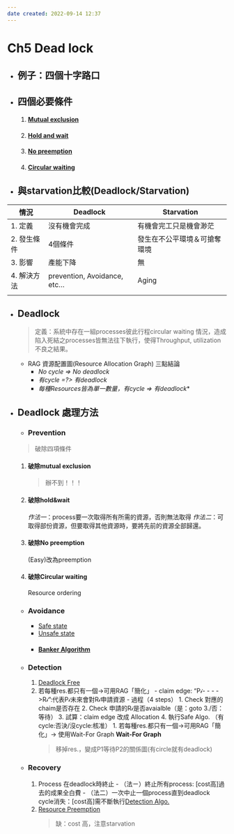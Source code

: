 ```yaml
---
date created: 2022-09-14 12:37
---
```


# Ch5 Dead lock

- ## 例子：四個十字路口
- ## 四個必要條件
    1. #### [Mutual exclusion](Mutual%20exclusion.md)
    2. #### [Hold and wait](Hold%20and%20wait.md)
    1. #### [No preemption](No%20preemption.md)
    1. #### [Circular waiting](Circular%20waiting.md)
- ## 與starvation比較(Deadlock/Starvation)
| 情況        | Deadlock                    | Starvation                   |
| ----------- | --------------------------- | ---------------------------- |
| 1. 定義     | 沒有機會完成                | 有機會完工只是機會渺茫       |
| 2. 發生條件 | 4個條件                     | 發生在不公平環境＆可搶奪環境 |
| 3. 影響      | 產能下降                    | 無                           |
| 4. 解決方法    | prevention, Avoidance, etc… | Aging                        |
|             |                             |                              |
- ## Deadlock
	> 定義：系統中存在一組processes彼此行程circular waiting 情況，造成陷入死結之processes皆無法往下執行，使得Throughput, utilization不良之結果。

     - RAG 資源配置圖(Resource Allocation Graph)
    	三點結論
		- *No cycle => No deadlock*
		- *有cycle =?> 有deadlock* 
		- *每種Resources皆為單一數量，有cycle => 有deadlock**

- ## Deadlock 處理方法
	- ### Prevention
    > 破除四項條件
    1. #### 破除mutual exclusion
       > 辦不到！！！
    2. #### 破除hold&wait
       *作法一*：process要一次取得所有所需的資源，否則無法取得
       *作法二*：可取得部份資源，但要取得其他資源時，要將先前的資源全部歸還。
    3. #### 破除No preemption
       (Easy)改為preemption
    4. #### 破除Circular waiting
       Resource ordering
	- ### Avoidance
	    - [Safe state](Safe%20state.md)
	    - [Unsafe state](Unsafe%20state.md)
	    - #### [Banker Algorithm](Banker%20Algorithm.md)
	- ### Detection
	    1. [Deadlock Free](Deadlock%20Free.md)
	    2. 若每種res.都只有一個->可用RAG「簡化」
				  - claim edge: “P𝒾- - - - >R𝒾”:代表P𝒾未來會對R𝒾申請資源
				  - 過程（4 steps）
					  1. Check 對應的chaim是否存在
					  2. Check 申請的R𝒾是否avaialble（是：goto 3./否：等待）
					  3. 試算：claim edge 改成 Allocation
					  4. 執行Safe Algo. （有cycle:否決/沒cycle:核准）
	      1. 若每種res.都只有一個->可用RAG「簡化」-> 使用Wait-For Graph
		      **Wait-For Graph**
		      >移掉res.，變成P1等待P2的關係圖(有circle就有deadlock)
	- ### Recovery

      1. Process 在deadlock時終止
		      - （法ㄧ）終止所有process: [cost高]過去的成果全白費
		      - （法二）一次中止一個process直到deadlock cycle消失：[cost高]需不斷執行[Detection Algo.](Detection%20Algo..md)
      2. [Resource Preemption](Resource%20Preemption.md)
		    > 缺：cost 高，注意starvation 
